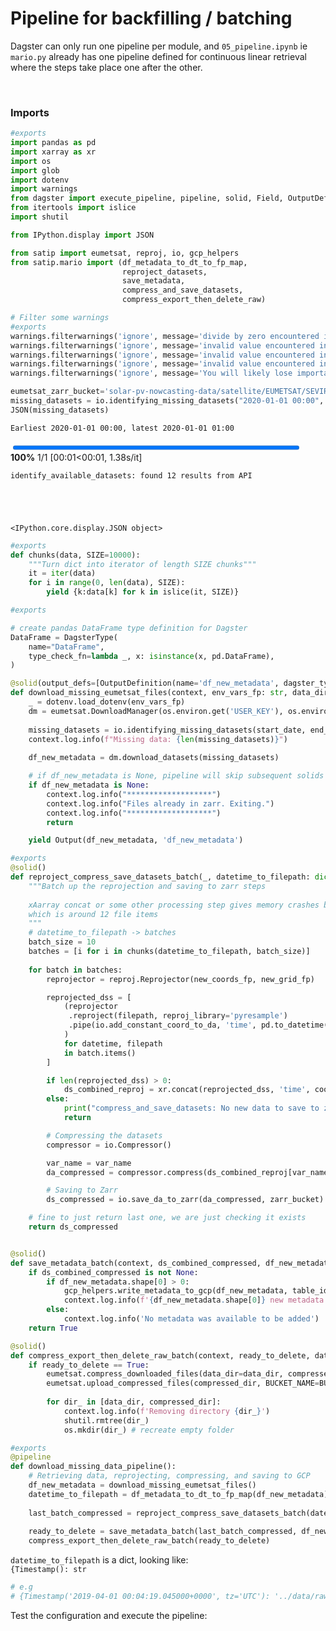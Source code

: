 # Pipeline for backfilling / batching



Dagster can only run one pipeline per module, and `05_pipeline.ipynb` ie `mario.py` already has one pipeline defined for continuous linear retrieval where the steps take place one after the other.

<br>

### Imports

```python
#exports
import pandas as pd
import xarray as xr
import os
import glob
import dotenv
import warnings
from dagster import execute_pipeline, pipeline, solid, Field, OutputDefinition, DagsterType, Output
from itertools import islice
import shutil

from IPython.display import JSON

from satip import eumetsat, reproj, io, gcp_helpers
from satip.mario import (df_metadata_to_dt_to_fp_map, 
                         reproject_datasets, 
                         save_metadata, 
                         compress_and_save_datasets, 
                         compress_export_then_delete_raw)
```

```python
# Filter some warnings
#exports
warnings.filterwarnings('ignore', message='divide by zero encountered in true_divide')
warnings.filterwarnings('ignore', message='invalid value encountered in sin')
warnings.filterwarnings('ignore', message='invalid value encountered in cos')
warnings.filterwarnings('ignore', message='invalid value encountered in subtract')
warnings.filterwarnings('ignore', message='You will likely lose important projection information when converting to a PROJ string from another format. See: https://proj.org/faq.html#what-is-the-best-format-for-describing-coordinate-reference-systems')
```

```python
eumetsat_zarr_bucket='solar-pv-nowcasting-data/satellite/EUMETSAT/SEVIRI_RSS/zarr_full_extent_TM_int16'
missing_datasets = io.identifying_missing_datasets("2020-01-01 00:00", "2020-01-01 01:00", eumetsat_zarr_bucket=eumetsat_zarr_bucket)
JSON(missing_datasets)
```

    Earliest 2020-01-01 00:00, latest 2020-01-01 01:00
    


<div><span class="Text-label" style="display:inline-block; overflow:hidden; white-space:nowrap; text-overflow:ellipsis; min-width:0; max-width:15ex; vertical-align:middle; text-align:right"></span>
<progress style="width:60ex" max="1" value="1" class="Progress-main"/></progress>
<span class="Progress-label"><strong>100%</strong></span>
<span class="Iteration-label">1/1</span>
<span class="Time-label">[00:01<00:01, 1.38s/it]</span></div>


    identify_available_datasets: found 12 results from API
    




    <IPython.core.display.JSON object>



```python
#exports
def chunks(data, SIZE=10000):
    """Turn dict into iterator of length SIZE chunks"""
    it = iter(data)
    for i in range(0, len(data), SIZE):
        yield {k:data[k] for k in islice(it, SIZE)}
```

```python
#exports

# create pandas DataFrame type definition for Dagster
DataFrame = DagsterType(
    name="DataFrame",
    type_check_fn=lambda _, x: isinstance(x, pd.DataFrame),
)

@solid(output_defs=[OutputDefinition(name='df_new_metadata', dagster_type=DataFrame, is_required=False)])
def download_missing_eumetsat_files(context, env_vars_fp: str, data_dir: str, metadata_db_fp: str, debug_fp: str, table_id: str, project_id: str, start_date: str='', end_date: str=''):
    _ = dotenv.load_dotenv(env_vars_fp)
    dm = eumetsat.DownloadManager(os.environ.get('USER_KEY'), os.environ.get('USER_SECRET'), data_dir, metadata_db_fp, debug_fp, slack_webhook_url=os.environ.get('SLACK_WEBHOOK_URL'), slack_id=os.environ.get('SLACK_ID'))
    
    missing_datasets = io.identifying_missing_datasets(start_date, end_date)
    context.log.info(f"Missing data: {len(missing_datasets)}")
    
    df_new_metadata = dm.download_datasets(missing_datasets)

    # if df_new_metadata is None, pipeline will skip subsequent solids
    if df_new_metadata is None:
        context.log.info("*******************")
        context.log.info("Files already in zarr. Exiting.")
        context.log.info("*******************")
        return

    yield Output(df_new_metadata, 'df_new_metadata')
```

```python
#exports
@solid()
def reproject_compress_save_datasets_batch(_, datetime_to_filepath: dict, new_coords_fp: str, new_grid_fp: str, zarr_bucket: str, var_name: str='stacked_eumetsat_data'):
    """Batch up the reprojection and saving to zarr steps
    
    xAarray concat or some other processing step gives memory crashes beyond around 1hr of time range
    which is around 12 file items
    """
    # datetime_to_filepath -> batches
    batch_size = 10
    batches = [i for i in chunks(datetime_to_filepath, batch_size)]
    
    for batch in batches:
        reprojector = reproj.Reprojector(new_coords_fp, new_grid_fp)

        reprojected_dss = [
            (reprojector
             .reproject(filepath, reproj_library='pyresample')
             .pipe(io.add_constant_coord_to_da, 'time', pd.to_datetime(datetime))
            )
            for datetime, filepath 
            in batch.items()
        ]

        if len(reprojected_dss) > 0:
            ds_combined_reproj = xr.concat(reprojected_dss, 'time', coords='all', data_vars='all')
        else:
            print("compress_and_save_datasets: No new data to save to zarr")
            return

        # Compressing the datasets
        compressor = io.Compressor()

        var_name = var_name
        da_compressed = compressor.compress(ds_combined_reproj[var_name])

        # Saving to Zarr
        ds_compressed = io.save_da_to_zarr(da_compressed, zarr_bucket)

    # fine to just return last one, we are just checking it exists
    return ds_compressed


@solid()
def save_metadata_batch(context, ds_combined_compressed, df_new_metadata, table_id: str, project_id: str):
    if ds_combined_compressed is not None:
        if df_new_metadata.shape[0] > 0:
            gcp_helpers.write_metadata_to_gcp(df_new_metadata, table_id, project_id, append=True)
            context.log.info(f'{df_new_metadata.shape[0]} new metadata entries were added')
        else:
            context.log.info('No metadata was available to be added')     
    return True

@solid()
def compress_export_then_delete_raw_batch(context, ready_to_delete, data_dir: str, compressed_dir: str, BUCKET_NAME: str='solar-pv-nowcasting-data', PREFIX: str='satellite/EUMETSAT/SEVIRI_RSS/native/'):
    if ready_to_delete == True:
        eumetsat.compress_downloaded_files(data_dir=data_dir, compressed_dir=compressed_dir, log=context.log)
        eumetsat.upload_compressed_files(compressed_dir, BUCKET_NAME=BUCKET_NAME, PREFIX=PREFIX, log=None)
        
        for dir_ in [data_dir, compressed_dir]:
            context.log.info(f'Removing directory {dir_}')
            shutil.rmtree(dir_)
            os.mkdir(dir_) # recreate empty folder
```

```python
#exports
@pipeline
def download_missing_data_pipeline():  
    # Retrieving data, reprojecting, compressing, and saving to GCP
    df_new_metadata = download_missing_eumetsat_files()
    datetime_to_filepath = df_metadata_to_dt_to_fp_map(df_new_metadata)
    
    last_batch_compressed = reproject_compress_save_datasets_batch(datetime_to_filepath)
    
    ready_to_delete = save_metadata_batch(last_batch_compressed, df_new_metadata)
    compress_export_then_delete_raw_batch(ready_to_delete)
```

`datetime_to_filepath` is a dict, looking like:  
`{Timestamp(): str`  

```python
# e.g
# {Timestamp('2019-04-01 00:04:19.045000+0000', tz='UTC'): '../data/raw_bfill/MSG3-SEVI-MSG15-0100-NA-20190401000419.045000000Z-NA.nat'}
```

Test the configuration and execute the pipeline:
